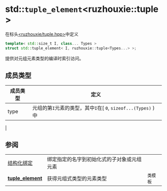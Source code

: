 # std::`tuple_element`\<ruzhouxie::tuple>
在标头[<ruzhouxie/tuple.hpp>](../../tuple.md)中定义
```cpp
template< std::size_t I, class... Types >
struct std::tuple_element< I, ruzhouxie::tuple<Types...> >;
```
提供对元组元素类型的编译时索引访问。
## 成员类型
|成员类型|定义|
|-|-|
|type|元组的第`I`元素的类型，其中`I`在[ `​0`​, `sizeof...(Types)` ) 中
|
## 参阅
||||
|-|-|-|
| [结构化绑定](https://zh.cppreference.com/w/cpp/language/structured_binding) | 绑定指定的名字到初始化式的子对象或元组元素 |
| [**tuple_element**](https://zh.cppreference.com/w/cpp/utility/tuple_element) | 获得元组式类型的元素类型 | `类模板` |
